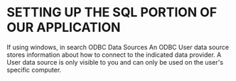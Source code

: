 # SETTING UP THE SQL PORTION OF OUR APPLICATION
If using windows, in search ODBC Data Sources 
An ODBC User data source stores information about how to connect to the indicated data provider. A User data source is only visible to you and can only be used on the user's specific computer.
